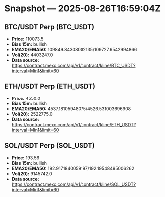 # Snapshot — 2025-08-26T16:59:04Z

## BTC/USDT Perp (BTC_USDT)
- **Price:** 110073.5
- **Bias 15m:** bullish
- **EMA20/EMA50:** 109849.84308002135/109727.6542994866
- **Vol(20):** 4403247.0
- **Data source:** https://contract.mexc.com/api/v1/contract/kline/BTC_USDT?interval=Min1&limit=60

## ETH/USDT Perp (ETH_USDT)
- **Price:** 4550.0
- **Bias 15m:** bullish
- **EMA20/EMA50:** 4537.18105948075/4526.531003696908
- **Vol(20):** 2522775.0
- **Data source:** https://contract.mexc.com/api/v1/contract/kline/ETH_USDT?interval=Min1&limit=60

## SOL/USDT Perp (SOL_USDT)
- **Price:** 193.56
- **Bias 15m:** bullish
- **EMA20/EMA50:** 192.9171840059197/192.19548495006262
- **Vol(20):** 9145742.0
- **Data source:** https://contract.mexc.com/api/v1/contract/kline/SOL_USDT?interval=Min1&limit=60
